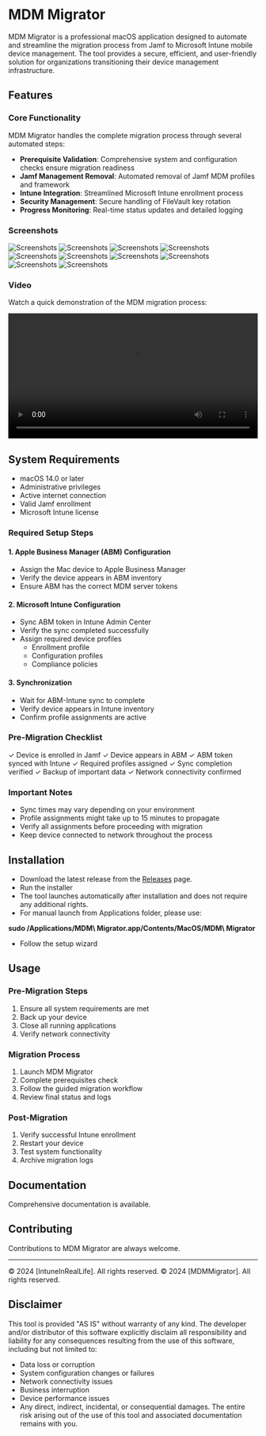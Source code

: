 # MDM Migrator

MDM Migrator is a professional macOS application designed to automate and streamline the migration process from Jamf to Microsoft Intune mobile device management. The tool provides a secure, efficient, and user-friendly solution for organizations transitioning their device management infrastructure.

## Features

### Core Functionality
MDM Migrator handles the complete migration process through several automated steps:

- **Prerequisite Validation**: Comprehensive system and configuration checks ensure migration readiness
- **Jamf Management Removal**: Automated removal of Jamf MDM profiles and framework
- **Intune Integration**: Streamlined Microsoft Intune enrollment process
- **Security Management**: Secure handling of FileVault key rotation
- **Progress Monitoring**: Real-time status updates and detailed logging

### Screenshots
![Screenshots](screenshots/1.png)
![Screenshots](screenshots/2.png)
![Screenshots](screenshots/3.png)
![Screenshots](screenshots/4.png)
![Screenshots](screenshots/5.png)
![Screenshots](screenshots/6.png)
![Screenshots](screenshots/7.png)
![Screenshots](screenshots/8.png)
![Screenshots](screenshots/9.png)
![Screenshots](screenshots/10.png)

### Video
Watch a quick demonstration of the MDM migration process:

<video width="100%" controls>
  <source src="screenshots/MDMMigrator.mp4" type="video/mp4">
</video>


## System Requirements

- macOS 14.0 or later
- Administrative privileges
- Active internet connection
- Valid Jamf enrollment
- Microsoft Intune license

### Required Setup Steps

#### 1. Apple Business Manager (ABM) Configuration
- Assign the Mac device to Apple Business Manager
- Verify the device appears in ABM inventory
- Ensure ABM has the correct MDM server tokens

#### 2. Microsoft Intune Configuration
- Sync ABM token in Intune Admin Center
- Verify the sync completed successfully
- Assign required device profiles
  - Enrollment profile
  - Configuration profiles
  - Compliance policies

#### 3. Synchronization
- Wait for ABM-Intune sync to complete
- Verify device appears in Intune inventory
- Confirm profile assignments are active

### Pre-Migration Checklist
✓ Device is enrolled in Jamf
✓ Device appears in ABM
✓ ABM token synced with Intune
✓ Required profiles assigned
✓ Sync completion verified
✓ Backup of important data
✓ Network connectivity confirmed

### Important Notes
- Sync times may vary depending on your environment
- Profile assignments might take up to 15 minutes to propagate
- Verify all assignments before proceeding with migration
- Keep device connected to network throughout the process

## Installation

- Download the latest release from the [Releases](https://github.com/pathaksomesh06/MDM-Migrator/releases/tag/v1.0) page.
- Run the installer
- The tool launches automatically after installation and does not require any additional rights.
- For manual launch from Applications folder, please use:
   
**sudo /Applications/MDM\ Migrator.app/Contents/MacOS/MDM\ Migrator**

- Follow the setup wizard

## Usage

### Pre-Migration Steps
1. Ensure all system requirements are met
2. Back up your device
3. Close all running applications
4. Verify network connectivity

### Migration Process
1. Launch MDM Migrator
2. Complete prerequisites check
3. Follow the guided migration workflow
5. Review final status and logs

### Post-Migration
1. Verify successful Intune enrollment
2. Restart your device
3. Test system functionality
4. Archive migration logs

## Documentation

Comprehensive documentation is available.

## Contributing

Contributions to MDM Migrator are always welcome.

---
© 2024 [IntuneInRealLife]. All rights reserved.
© 2024 [MDMMigrator]. All rights reserved.

## Disclaimer

This tool is provided "AS IS" without warranty of any kind. The developer and/or distributor of this software explicitly disclaim all responsibility and liability for any consequences resulting from the use of this software, including but not limited to:
- Data loss or corruption
- System configuration changes or failures
- Network connectivity issues
- Business interruption
- Device performance issues
- Any direct, indirect, incidental, or consequential damages. The entire risk arising out of the use of this tool and associated documentation remains with you.

